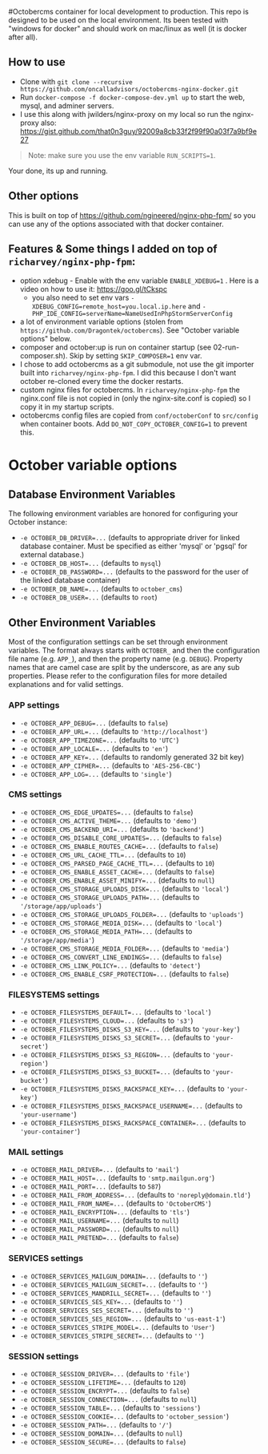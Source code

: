 #Octobercms container for local development to production.
This repo is designed to be used on the local environment.   Its been tested with "windows for docker" and should work on mac/linux as well (it is docker after all).

## How to use

* Clone with `git clone --recursive https://github.com/oncalladvisors/octobercms-nginx-docker.git`
* Run `docker-compose -f docker-compose-dev.yml up` to start the web, mysql, and adminer servers.
* I use this along with jwilders/nginx-proxy on my local so run the nginx-proxy also: https://gist.github.com/that0n3guy/92009a8cb33f2f99f90a03f7a9bf9e27

> Note: make sure you use the env variable `RUN_SCRIPTS=1`.

Your done, its up and running.

## Other options

This is built on top of https://github.com/ngineered/nginx-php-fpm/ so you can use any of the options associated with that docker container.    

## Features & Some things I added on top of `richarvey/nginx-php-fpm`:

* option xdebug - Enable with the env variable `ENABLE_XDEBUG=1` .   Here is a video on how to use it: https://goo.gl/tCkspc
    * you also need to set env vars `- XDEBUG_CONFIG=remote_host=you.local.ip.here` and `- PHP_IDE_CONFIG=serverName=NameUsedInPhpStormServerConfig`
* a lot of environment variable options (stolen from `https://github.com/Dragontek/octobercms`).   See "October variable options" below.
* composer and october:up is run on container startup (see 02-run-composer.sh).  Skip by setting `SKIP_COMPOSER=1` env var.
* I chose to add octobercms as a git submodule, not use the git importer built into `richarvey/nginx-php-fpm`.    I did this because I don't want october re-cloned every time the docker restarts.
* custom nginx files for octobercms.  In `richarvey/nginx-php-fpm` the nginx.conf file is not copied in (only the nginx-site.conf is copied) so I copy it in my startup scripts. 
* octobercms config files are copied from `conf/octoberConf` to `src/config` when container boots.   Add `DO_NOT_COPY_OCTOBER_CONFIG=1` to prevent this.

# October variable options
## Database Environment Variables
The following environment variables are honored for configuring your October instance:
* `-e OCTOBER_DB_DRIVER=...` (defaults to appropriate driver for linked database container. Must be specified as either 'mysql' or 'pgsql' for external database.)
* `-e OCTOBER_DB_HOST=...` (defaults to `mysql`)
* `-e OCTOBER_DB_PASSWORD=...` (defaults to the password for the user of the linked database container)
* `-e OCTOBER_DB_NAME=...` (defaults to `october_cms`)
* `-e OCTOBER_DB_USER=...` (defaults to `root`)

## Other Environment Variables
Most of the configuration settings can be set through environment variables.  The format always starts with `OCTOBER_` and then the configuration file name (e.g. `APP_`), and then the property name (e.g. `DEBUG`).  Property names that are camel case are split by the underscore, as are any sub properties.  Please refer to the configuration files for more detailed explanations and for valid settings.

### APP settings

* `-e OCTOBER_APP_DEBUG=...` (defaults to `false`)
* `-e OCTOBER_APP_URL=...` (defaults to `'http://localhost'`)
* `-e OCTOBER_APP_TIMEZONE=...` (defaults to `'UTC'`)
* `-e OCTOBER_APP_LOCALE=...` (defaults to `'en'`)
* `-e OCTOBER_APP_KEY=...` (defaults to randomly generated 32 bit key)
* `-e OCTOBER_APP_CIPHER=...` (defaults to `'AES-256-CBC'`)
* `-e OCTOBER_APP_LOG=...` (defaults to `'single'`)

### CMS settings
* `-e OCTOBER_CMS_EDGE_UPDATES=...` (defaults to `false`)
* `-e OCTOBER_CMS_ACTIVE_THEME=...` (defaults to `'demo'`)
* `-e OCTOBER_CMS_BACKEND_URI=...` (defaults to `'backend'`)
* `-e OCTOBER_CMS_DISABLE_CORE_UPDATES=...` (defaults to `false`)
* `-e OCTOBER_CMS_ENABLE_ROUTES_CACHE=...` (defaults to `false`)
* `-e OCTOBER_CMS_URL_CACHE_TTL=...` (defaults to `10`)
* `-e OCTOBER_CMS_PARSED_PAGE_CACHE_TTL=...` (defaults to `10`)
* `-e OCTOBER_CMS_ENABLE_ASSET_CACHE=...` (defaults to `false`)
* `-e OCTOBER_CMS_ENABLE_ASSET_MINIFY=...` (defaults to `null`)
* `-e OCTOBER_CMS_STORAGE_UPLOADS_DISK=...` (defaults to `'local'`)
* `-e OCTOBER_CMS_STORAGE_UPLOADS_PATH=...` (defaults to `'/storage/app/uploads'`)
* `-e OCTOBER_CMS_STORAGE_UPLOADS_FOLDER=...` (defaults to `'uploads'`)
* `-e OCTOBER_CMS_STORAGE_MEDIA_DISK=...` (defaults to `'local'`)
* `-e OCTOBER_CMS_STORAGE_MEDIA_PATH=...` (defaults to `'/storage/app/media'`)
* `-e OCTOBER_CMS_STORAGE_MEDIA_FOLDER=...` (defaults to `'media'`)
* `-e OCTOBER_CMS_CONVERT_LINE_ENDINGS=...` (defaults to `false`)
* `-e OCTOBER_CMS_LINK_POLICY=...` (defaults to `'detect'`)
* `-e OCTOBER_CMS_ENABLE_CSRF_PROTECTION=...` (defaults to `false`)

### FILESYSTEMS settings
* `-e OCTOBER_FILESYSTEMS_DEFAULT=...` (defaults to `'local'`)
* `-e OCTOBER_FILESYSTEMS_CLOUD=...` (defaults to `'s3'`)
* `-e OCTOBER_FILESYSTEMS_DISKS_S3_KEY=...` (defaults to `'your-key'`)
* `-e OCTOBER_FILESYSTEMS_DISKS_S3_SECRET=...` (defaults to `'your-secret'`)
* `-e OCTOBER_FILESYSTEMS_DISKS_S3_REGION=...` (defaults to `'your-region'`)
* `-e OCTOBER_FILESYSTEMS_DISKS_S3_BUCKET=...` (defaults to `'your-bucket'`)
* `-e OCTOBER_FILESYSTEMS_DISKS_RACKSPACE_KEY=...` (defaults to `'your-key'`)
* `-e OCTOBER_FILESYSTEMS_DISKS_RACKSPACE_USERNAME=...` (defaults to `'your-username'`)
* `-e OCTOBER_FILESYSTEMS_DISKS_RACKSPACE_CONTAINER=...` (defaults to `'your-container'`)

### MAIL settings
* `-e OCTOBER_MAIL_DRIVER=...` (defaults to `'mail'`)
* `-e OCTOBER_MAIL_HOST=...` (defaults to `'smtp.mailgun.org'`)
* `-e OCTOBER_MAIL_PORT=...` (defaults to `587`)
* `-e OCTOBER_MAIL_FROM_ADDRESS=...` (defaults to `'noreply@domain.tld'`)
* `-e OCTOBER_MAIL_FROM_NAME=...` (defaults to `'OctoberCMS'`)
* `-e OCTOBER_MAIL_ENCRYPTION=...` (defaults to `'tls'`)
* `-e OCTOBER_MAIL_USERNAME=...` (defaults to `null`)
* `-e OCTOBER_MAIL_PASSWORD=...` (defaults to `null`)
* `-e OCTOBER_MAIL_PRETEND=...` (defaults to `false`)

### SERVICES settings
* `-e OCTOBER_SERVICES_MAILGUN_DOMAIN=...` (defaults to `''`)
* `-e OCTOBER_SERVICES_MAILGUN_SECRET=...` (defaults to `''`)
* `-e OCTOBER_SERVICES_MANDRILL_SECRET=...` (defaults to `''`)
* `-e OCTOBER_SERVICES_SES_KEY=...` (defaults to `''`)
* `-e OCTOBER_SERVICES_SES_SECRET=...` (defaults to `''`)
* `-e OCTOBER_SERVICES_SES_REGION=...` (defaults to `'us-east-1'`)
* `-e OCTOBER_SERVICES_STRIPE_MODEL=...` (defaults to `'User'`)
* `-e OCTOBER_SERVICES_STRIPE_SECRET=...` (defaults to `''`)

### SESSION settings
* `-e OCTOBER_SESSION_DRIVER=...` (defaults to `'file'`)
* `-e OCTOBER_SESSION_LIFETIME=...` (defaults to `120`)
* `-e OCTOBER_SESSION_ENCRYPT=...` (defaults to `false`)
* `-e OCTOBER_SESSION_CONNECTION=...` (defaults to `null`)
* `-e OCTOBER_SESSION_TABLE=...` (defaults to `'sessions'`)
* `-e OCTOBER_SESSION_COOKIE=...` (defaults to `'october_session'`)
* `-e OCTOBER_SESSION_PATH=...` (defaults to `'/'`)
* `-e OCTOBER_SESSION_DOMAIN=...` (defaults to `null`)
* `-e OCTOBER_SESSION_SECURE=...` (defaults to `false`)